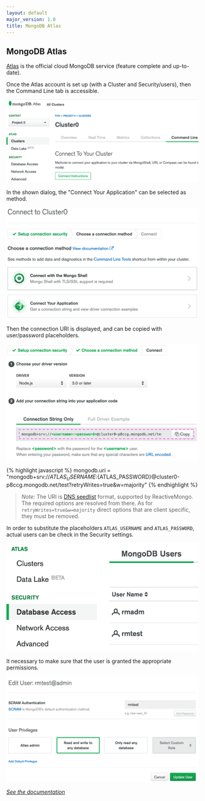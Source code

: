 ```yaml
---
layout: default
major_version: 1.0
title: MongoDB Atlas
---
```


## MongoDB Atlas

[Atlas](https://www.mongodb.com/cloud/atlas) is the official cloud MongoDB service (feature complete and up-to-date).

Once the Atlas account is set up (with a Cluster and Security/users), then the  Command Line tab is accessible.

<img src="../images/mongodb-atlas1.png" alt="MongoDB Atlas Cluster" class="screenshot" />

In the shown dialog, the "Connect Your Application" can be selected as method.

<img src="../images/mongodb-atlas2.png" alt="MongoDB Atlas Connection method" class="screenshot" />

Then the connection URI is displayed, and can be copied with user/password placeholders.

<img src="../images/mongodb-atlas3.png" alt="MongoDB Atlas Connection URI" class="screenshot" />

{% highlight javascript %}
mongodb.uri = "mongodb+srv://${ATLAS_USERNAME}:${ATLAS_PASSWORD}@cluster0-p8ccg.mongodb.net/test?retryWrites=true&w=majority"
{% endhighlight %}

> *Note:* The URI is [DNS seedlist](https://docs.mongodb.com/manual/reference/connection-string/#dns-seedlist-connection-format) format, supported by ReactiveMongo. The required options are resolved from there. As for `retryWrites=true&w=majority` direct options that are client specific, they must be removed.

In order to substitute the placeholders `ATLAS_USERNAME` and `ATLAS_PASSWORD`, actual users can be check in the Security settings.

<img src="../images/mongodb-atlas4.png" alt="MongoDB Atlas Security" class="screenshot" />

It necessary to make sure that the user is granted the appropriate permissions.

<img src="../images/mongodb-atlas5.png" alt="MongoDB Atlas User" class="screenshot" />

*[See the documentation](./connect-database.html)*
